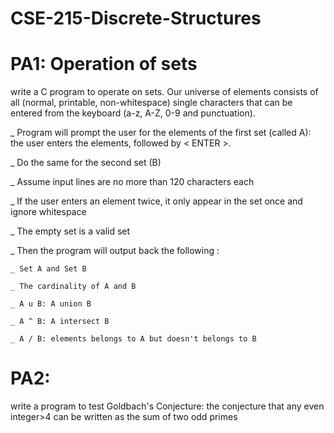 # CSE-215-Discrete-Structures

# PA1: Operation of sets

write a C program to operate on sets. Our universe of elements consists of all (normal, printable, non-whitespace) 
single characters that can be entered from the keyboard (a-z, A-Z, 0-9 and punctuation).

_ Program will prompt the user for the elements of the first set (called A): the user enters the elements, followed by < ENTER >. 

_ Do the same for the second set (B)

_ Assume input lines are no more than 120 characters each

_ If the user enters an element twice, it only appear in the set once and ignore whitespace

_ The empty set is a valid set

_ Then the program will output back the following :
  
    _ Set A and Set B
    
    _ The cardinality of A and B
    
    _ A u B: A union B
    
    _ A ^ B: A intersect B
    
    _ A / B: elements belongs to A but doesn't belongs to B

# PA2:
write a program to test Goldbach's Conjecture: the conjecture that any even integer>4 can be written as the sum of two odd primes
